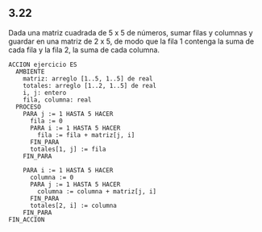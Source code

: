 ## 3.22
Dada una matriz cuadrada de 5 x 5 de números, sumar filas y columnas y guardar
en una matriz de 2 x 5, de modo que la fila 1 contenga la suma de cada fila y
la fila 2, la suma de cada columna.

```
ACCION ejercicio ES
  AMBIENTE
    matriz: arreglo [1..5, 1..5] de real
    totales: arreglo [1..2, 1..5] de real
    i, j: entero
    fila, columna: real
  PROCESO
    PARA j := 1 HASTA 5 HACER
      fila := 0
      PARA i := 1 HASTA 5 HACER
        fila := fila + matriz[j, i]
      FIN_PARA
      totales[1, j] := fila
    FIN_PARA

    PARA i := 1 HASTA 5 HACER
      columna := 0
      PARA j := 1 HASTA 5 HACER
        columna := columna + matriz[j, i]
      FIN_PARA
      totales[2, i] := columna
    FIN_PARA
FIN_ACCION
```
